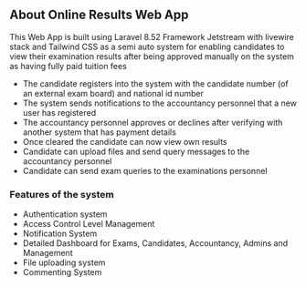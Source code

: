

## About Online Results Web App

This Web App is built using Laravel 8.52 Framework Jetstream with livewire stack and Tailwind CSS as a semi auto system for enabling candidates to view their examination results after being approved manually on the system as having fully paid tuition fees


- The candidate registers into the system with the candidate number (of an external exam board) and national id number
- The system sends notifications to the accountancy personnel that a new user has registered
- The accountancy personnel approves or declines after verifying with another system that has payment details
- Once cleared the candidate can now view own results
- Candidate can upload files and send query messages to the accountancy personnel
- Candidate can send exam queries to the examinations personnel



### Features of the system

- Authentication system
- Access Control Level Management
- Notification System
- Detailed Dashboard for Exams, Candidates, Accountancy, Admins and Management
- File uploading system
- Commenting System



